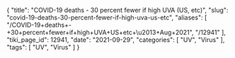 {
    "title": "COVID-19 deaths - 30 percent fewer if high UVA (US, etc)",
    "slug": "covid-19-deaths-30-percent-fewer-if-high-uva-us-etc",
    "aliases": [
        "/COVID-19+deaths+-+30+percent+fewer+if+high+UVA+US+etc+\u2013+Aug+2021",
        "/12941"
    ],
    "tiki_page_id": 12941,
    "date": "2021-09-29",
    "categories": [
        "UV",
        "Virus"
    ],
    "tags": [
        "UV",
        "Virus"
    ]
}